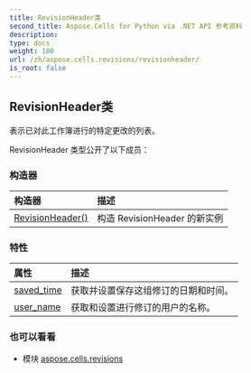 ```yaml
---
title: RevisionHeader类
second_title: Aspose.Cells for Python via .NET API 参考资料
description:
type: docs
weight: 100
url: /zh/aspose.cells.revisions/revisionheader/
is_root: false
---
```

## RevisionHeader类
表示已对此工作簿进行的特定更改的列表。



RevisionHeader 类型公开了以下成员：

### 构造器
|构造器|描述|
| :- | :- |
| [RevisionHeader()](/cells/python-net/zh/aspose.cells.revisions/revisionheader/__init__/#) |构造 RevisionHeader 的新实例|


### 特性
|属性|描述|
| :- | :- |
| [saved_time](/cells/python-net/zh/aspose.cells.revisions/revisionheader/saved_time) |获取并设置保存这组修订的日期和时间。|
| [user_name](/cells/python-net/zh/aspose.cells.revisions/revisionheader/user_name) |获取和设置进行修订的用户的名称。|



### 也可以看看
* 模块 [aspose.cells.revisions](..)
